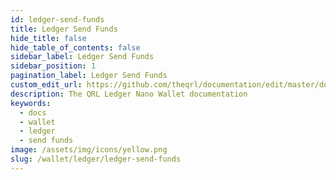 ```yaml
---
id: ledger-send-funds
title: Ledger Send Funds
hide_title: false
hide_table_of_contents: false
sidebar_label: Ledger Send Funds
sidebar_position: 1
pagination_label: Ledger Send Funds
custom_edit_url: https://github.com/theqrl/documentation/edit/master/docs/basics/what-is-qrl.md
description: The QRL Ledger Nano Wallet documentation
keywords:
  - docs
  - wallet
  - ledger
  - send funds
image: /assets/img/icons/yellow.png
slug: /wallet/ledger/ledger-send-funds
---
```

